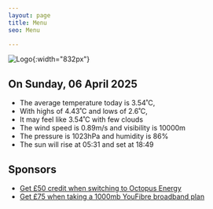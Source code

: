 ```yaml
---
layout: page
title: Menu
seo: Menu

---
```


![Logo](/images/logo.jpg){:width="832px"}

<!-- weather_marker starts -->
## On Sunday, 06 April 2025

- The average temperature today is 3.54˚C,
- With highs of 4.43˚C and lows of 2.6˚C,
- It may feel like 3.54˚C with few clouds
- The wind speed is 0.89m/s and visibility is 10000m
- The pressure is 1023hPa and humidity is 86%
- The sun will rise at 05:31 and set at 18:49

<!-- weather_marker ends -->

## Sponsors

- [Get £50 credit when switching to Octopus Energy](https://bit.ly/3oD1nnS)
- [Get £75 when taking a 1000mb YouFibre broadband plan](https://aklam.io/91zWhU?)



